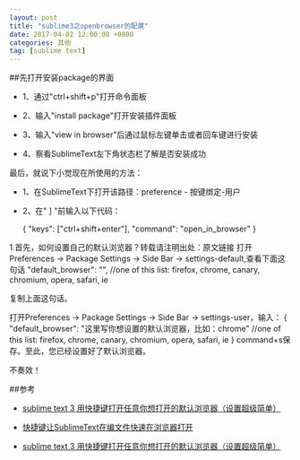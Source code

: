 ```yaml
---
layout: post
title: "sublime3之openbrowser的配置"
date: 2017-04-02 12:00:00 +0800
categories: 其他
tag: [sublime text]
---   
```


##先打开安装package的界面

- 1、通过"ctrl+shift+p"打开命令面板

- 2、输入"install package"打开安装插件面板

- 3、输入"view in browser"后通过鼠标左键单击或者回车键进行安装

- 4、察看SublimeText左下角状态栏了解是否安装成功

最后，就说下小觉现在所使用的方法：

- 1、在SublimeText下打开该路径：preference - 按键绑定-用户

- 2、在" ] "前输入以下代码：

	{ "keys": ["ctrl+shift+enter"], "command": "open_in_browser" }

1.首先，如何设置自己的默认浏览器？转载请注明出处：原文链接
打开Preferences -> Package Settings -> Side Bar -> settings-default,查看下面这句话
"default_browser": "", //one of this list: firefox, chrome, canary, chromium, opera, safari, ie

复制上面这句话。

打开Preferences -> Package Settings -> Side Bar -> settings-user，输入：
{
"default_browser": "这里写你想设置的默认浏览器，比如：chrome" //one of this list: firefox, chrome, canary, chromium, opera, safari, ie
}
command+s保存。至此，您已经设置好了默认浏览器。

不奏效！

##参考

- [ sublime text 3 用快捷键打开任意你想打开的默认浏览器（设置超级简单）](http://blog.csdn.net/hdfqq188816190/article/details/58593244)

- [快捷键让SublimeText在编文件快速在浏览器打开](http://blog.csdn.net/ranmudaofa/article/details/38457215)

- [sublime text 3 用快捷键打开任意你想打开的默认浏览器（设置超级简单）](http://blog.csdn.net/hdfqq188816190/article/details/58593244)